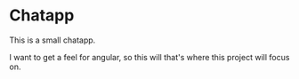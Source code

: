 # Chatapp

This is a small chatapp.

I want to get a feel for angular, so this will that's where this project will focus on.
